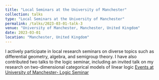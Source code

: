 ```yaml
---
title: "Local Seminars at the University of Manchester"
collection: talks
type: "Local Seminars at the University of Manchester"
permalink: /talks/2023-03-01-talk-3
venue: "University of Manchester, Manchester, United Kingdom"
date: 2023-03-01
location: "Manchester, United Kingdom"
---
```


I actively participate in local research seminars on diverse topics such as differential geometry, algebra, and semigroup theory. I have also contributed two talks to the logic seminar, including an invited talk on my research on two-dimensional categorical models of linear logic [Events at University of Manchester- Logic Seminar](https://events.manchester.ac.uk/event/event:o225-lnivzo4w-z0y4i6/logic-seminaradrian-miranda-manchester)
